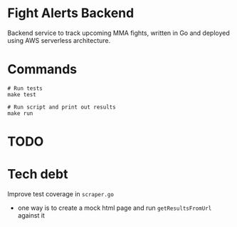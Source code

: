 # Fight Alerts Backend

Backend service to track upcoming MMA fights, written in Go and deployed using AWS serverless architecture.

# Commands

```
# Run tests
make test

# Run script and print out results
make run
```

# TODO

# Tech debt
Improve test coverage in `scraper.go`
- one way is to create a mock html page and run `getResultsFromUrl` against it